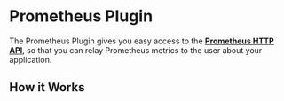 # Prometheus Plugin

The Prometheus Plugin gives you easy access to the 
**[Prometheus HTTP API](/nope)**, so that you can relay Prometheus
metrics to the user about your application.

## How it Works

 
